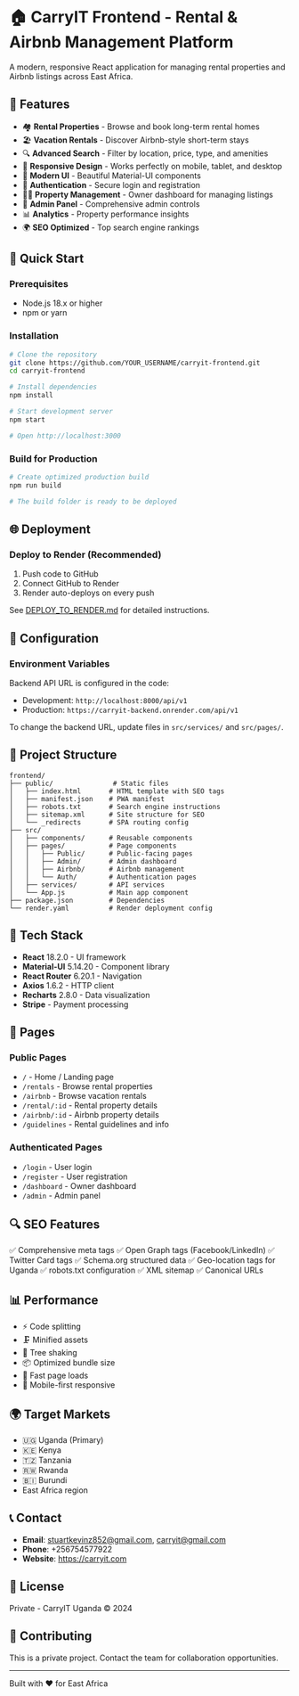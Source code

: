 # 🏠 CarryIT Frontend - Rental & Airbnb Management Platform

A modern, responsive React application for managing rental properties and Airbnb listings across East Africa.

## 🌟 Features

- 🏘️ **Rental Properties** - Browse and book long-term rental homes
- 🏖️ **Vacation Rentals** - Discover Airbnb-style short-term stays
- 🔍 **Advanced Search** - Filter by location, price, type, and amenities
- 📱 **Responsive Design** - Works perfectly on mobile, tablet, and desktop
- 🎨 **Modern UI** - Beautiful Material-UI components
- 🔐 **Authentication** - Secure login and registration
- 👨‍💼 **Property Management** - Owner dashboard for managing listings
- 🎯 **Admin Panel** - Comprehensive admin controls
- 📊 **Analytics** - Property performance insights
- 🌍 **SEO Optimized** - Top search engine rankings

## 🚀 Quick Start

### Prerequisites

- Node.js 18.x or higher
- npm or yarn

### Installation

```bash
# Clone the repository
git clone https://github.com/YOUR_USERNAME/carryit-frontend.git
cd carryit-frontend

# Install dependencies
npm install

# Start development server
npm start

# Open http://localhost:3000
```

### Build for Production

```bash
# Create optimized production build
npm run build

# The build folder is ready to be deployed
```

## 🌐 Deployment

### Deploy to Render (Recommended)

1. Push code to GitHub
2. Connect GitHub to Render
3. Render auto-deploys on every push

See [DEPLOY_TO_RENDER.md](./DEPLOY_TO_RENDER.md) for detailed instructions.

## 🔧 Configuration

### Environment Variables

Backend API URL is configured in the code:
- Development: `http://localhost:8000/api/v1`
- Production: `https://carryit-backend.onrender.com/api/v1`

To change the backend URL, update files in `src/services/` and `src/pages/`.

## 📁 Project Structure

```
frontend/
├── public/               # Static files
│   ├── index.html       # HTML template with SEO tags
│   ├── manifest.json    # PWA manifest
│   ├── robots.txt       # Search engine instructions
│   ├── sitemap.xml      # Site structure for SEO
│   └── _redirects       # SPA routing config
├── src/
│   ├── components/      # Reusable components
│   ├── pages/           # Page components
│   │   ├── Public/      # Public-facing pages
│   │   ├── Admin/       # Admin dashboard
│   │   ├── Airbnb/      # Airbnb management
│   │   └── Auth/        # Authentication pages
│   ├── services/        # API services
│   └── App.js           # Main app component
├── package.json         # Dependencies
└── render.yaml          # Render deployment config
```

## 🎨 Tech Stack

- **React** 18.2.0 - UI framework
- **Material-UI** 5.14.20 - Component library
- **React Router** 6.20.1 - Navigation
- **Axios** 1.6.2 - HTTP client
- **Recharts** 2.8.0 - Data visualization
- **Stripe** - Payment processing

## 📱 Pages

### Public Pages
- `/` - Home / Landing page
- `/rentals` - Browse rental properties
- `/airbnb` - Browse vacation rentals
- `/rental/:id` - Rental property details
- `/airbnb/:id` - Airbnb property details
- `/guidelines` - Rental guidelines and info

### Authenticated Pages
- `/login` - User login
- `/register` - User registration
- `/dashboard` - Owner dashboard
- `/admin` - Admin panel

## 🔍 SEO Features

✅ Comprehensive meta tags
✅ Open Graph tags (Facebook/LinkedIn)
✅ Twitter Card tags
✅ Schema.org structured data
✅ Geo-location tags for Uganda
✅ robots.txt configuration
✅ XML sitemap
✅ Canonical URLs

## 📊 Performance

- ⚡ Code splitting
- 🗜️ Minified assets
- 🌳 Tree shaking
- 📦 Optimized bundle size
- 🚀 Fast page loads
- 📱 Mobile-first responsive

## 🌍 Target Markets

- 🇺🇬 Uganda (Primary)
- 🇰🇪 Kenya
- 🇹🇿 Tanzania
- 🇷🇼 Rwanda
- 🇧🇮 Burundi
- East Africa region

## 📞 Contact

- **Email**: stuartkevinz852@gmail.com, carryit@gmail.com
- **Phone**: +256754577922
- **Website**: https://carryit.com

## 📄 License

Private - CarryIT Uganda © 2024

## 🤝 Contributing

This is a private project. Contact the team for collaboration opportunities.

---

Built with ❤️ for East Africa

